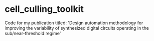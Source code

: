 # cell_culling_toolkit
Code for my publication titled: 'Design automation methodology for improving the variability of synthesized digital circuits operating in the sub/near-threshold regime'
